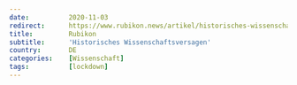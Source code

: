 ```yaml
---
date:          2020-11-03
redirect:      https://www.rubikon.news/artikel/historisches-wissenschaftsversagen
title:         Rubikon
subtitle:      'Historisches Wissenschaftsversagen'
country:       DE
categories:    [Wissenschaft]
tags:          [lockdown]
---
```

